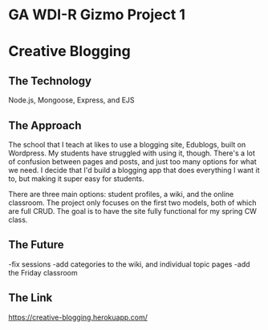 # GA WDI-R Gizmo Project 1
# Creative Blogging

## The Technology
Node.js, Mongoose, Express, and EJS

## The Approach
The school that I teach at likes to use a blogging site, Edublogs, built on Wordpress. My students have struggled with using it, though. There's a lot of confusion between pages and posts, and just too many options for what we need. I decide that I'd build a blogging app that does everything I want it to, but making it super easy for students.

There are three main options: student profiles, a wiki, and the online classroom. The project only focuses on the first two models, both of which are full CRUD. The goal is to have the site fully functional for my spring CW class.

## The Future
-fix sessions
-add categories to the wiki, and individual topic pages
-add the Friday classroom

## The Link
https://creative-blogging.herokuapp.com/


